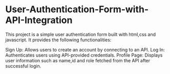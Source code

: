 # User-Authentication-Form-with-API-Integration
This project is a simple user authentication form built with html,css and javascript. It provides the following functionalities:

Sign Up: Allows users to create an account by connecting to an API.
Log In: Authenticates users using API-provided credentials.
Profile Page: Displays user information such as name,id and role fetched from the API after successful login.
